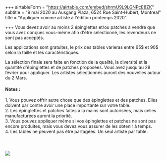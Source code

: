 +++
airtableForm = "https://airtable.com/embed/shrmU9L9LGNPcE8ZK"
subtitle = "9 mai 2020 au Ausgang Plaza, 6524 Rue Saint-Hubert, Montreal"
title = "Appliquer comme artiste à l'édition printemps 2020"

+++
Vous devez avoir au moins 2 épinglettes et/ou patches à vendre que vous avez conçues vous-même afin d'être sélectionné, les revendeurs ne sont pas acceptés.

Les applications sont gratuites, le prix des tables varieras entre 65$ et 90$ selon la taille et les caractéristiques.

La sélection finale sera faite en fonction de la qualité, la diversité et la quantité d'épinglettes et de patches proposées. Vous avez jusqu'au 28 février pour appliquer. Les artistes sélectionnés auront des nouvelles autour du 2 Mars.

#### Notes :

1\. Vous pouvez offrir autre chose que des épinglettes et des patches. Elles doivent par contre avoir une place importante sur votre table.  
2\. Les épinglettes et patches faites à la mains sont autorisées, mais celles manufacturées auront la priorité.  
3\. Vous pouvez appliquer même si vos épinglettes et patches ne sont pas encore produites, mais vous devez vous assurer de les obtenir à temps.  
4\. Les tables ne peuvent pas être partagées. Un seul artiste par table.

<div class="photo tilt-right" style="position:relative;top:40px;"> <img src="/img/Salle_Ausgang-3.jpg"/> </div>